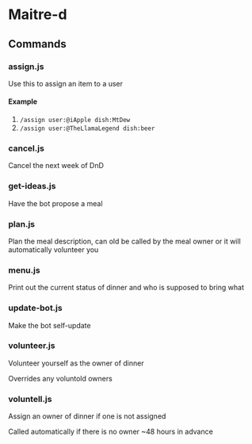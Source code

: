# Maitre-d

## Commands

### assign.js
Use this to assign an item to a user

#### Example
1) `/assign user:@iApple dish:MtDew`
1) `/assign user:@TheLlamaLegend dish:beer`

### cancel.js
Cancel the next week of DnD

### get-ideas.js
Have the bot propose a meal

### plan.js
Plan the meal description, can old be called by the meal owner or it will automatically volunteer you

### menu.js
Print out the current status of dinner and who is supposed to bring what

### update-bot.js
Make the bot self-update 

### volunteer.js
Volunteer yourself as the owner of dinner

Overrides any voluntold owners

### voluntell.js
Assign an owner of dinner if one is not assigned

Called automatically if there is no owner ~48 hours in advance 
